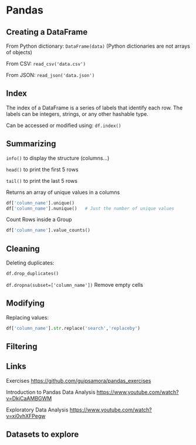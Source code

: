 # Pandas

## Creating a DataFrame

From Python dictionary: ```DataFrame(data)``` (Python dictionaries are not arrays of objects)

From CSV: ```read_csv('data.csv')```

From JSON: ```read_json('data.json')```


## Index

The index of a DataFrame is a series of labels that identify each row. The labels can be integers, strings, or any other hashable type.

Can be accessed or modified using: ```df.index()```


## Summarizing

```info()``` to display the structure (columns...)

```head()``` to print the first 5 rows

```tail()``` to print the last 5 rows

Returns an array of unique values in a columns
```python
df['column_name'].unique()
df['column_name'].nunique()   # Just the number of unique values
```

Count Rows inside a Group
```python
df['column_name'].value_counts()
```


## Cleaning

Deleting duplicates:
```python
df.drop_duplicates()
```

```df.dropna(subset=['column_name'])``` Remove empty cells


## Modifying

Replacing values:
```python
df['column_name'].str.replace('search','replaceby')
```


## Filtering



## Links

Exercises https://github.com/guipsamora/pandas_exercises

Introduction to Pandas Data Analysis https://www.youtube.com/watch?v=DkjCaAMBGWM

Exploratory Data Analysis https://www.youtube.com/watch?v=xi0vhXFPegw


## Datasets to explore
